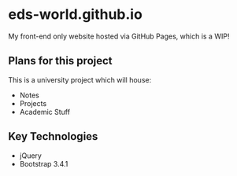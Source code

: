 # eds-world.github.io

My front-end only website hosted via GitHub Pages, which is a WIP!

## Plans for this project 

This is a university project which will house: 
- Notes 
- Projects 
- Academic Stuff 

## Key Technologies 

- jQuery 
- Bootstrap 3.4.1
